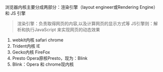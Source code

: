 浏览器内核主要分成两部分：渲染引擎（layout engineer或Rendering Engine）和 JS 引擎

> 渲染引擎：负责取得网页的内容,以及计算网页的显示方式等
> JS引擎则：解析和执行JavaScript 来实现网页的动态效果

1. webkit内核  safari chrome
2. Trident内核  IE
3. Gecko内核  FireFox
4. Presto  Opera原核Presto，现为：Blink
5. Blink：Opera 和 chrome现内核